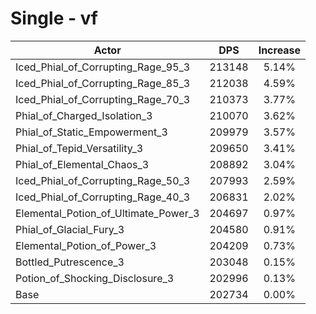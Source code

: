 # Single - vf
| Actor | DPS | Increase |
|---|:---:|:---:|
|Iced_Phial_of_Corrupting_Rage_95_3|213148|5.14%|
|Iced_Phial_of_Corrupting_Rage_85_3|212038|4.59%|
|Iced_Phial_of_Corrupting_Rage_70_3|210373|3.77%|
|Phial_of_Charged_Isolation_3|210070|3.62%|
|Phial_of_Static_Empowerment_3|209979|3.57%|
|Phial_of_Tepid_Versatility_3|209650|3.41%|
|Phial_of_Elemental_Chaos_3|208892|3.04%|
|Iced_Phial_of_Corrupting_Rage_50_3|207993|2.59%|
|Iced_Phial_of_Corrupting_Rage_40_3|206831|2.02%|
|Elemental_Potion_of_Ultimate_Power_3|204697|0.97%|
|Phial_of_Glacial_Fury_3|204580|0.91%|
|Elemental_Potion_of_Power_3|204209|0.73%|
|Bottled_Putrescence_3|203048|0.15%|
|Potion_of_Shocking_Disclosure_3|202996|0.13%|
|Base|202734|0.00%|
